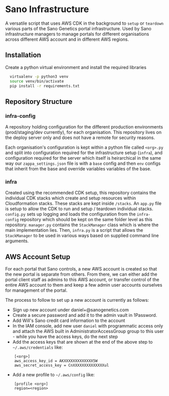 # Sano Infrastructure

A versatile script that uses AWS CDK in the background to `setup` or `teardown` various parts
of the Sano Genetics portal infrastructure. Used by Sano infrastructure managers to manage portals
for different organisations across different AWS account and in different AWS regions.

## Installation

Create a python virtual environment and install the required libraries

```bash
  virtualenv -p python3 venv
  source venv/bin/activate
  pip install -r requirements.txt
```

## Repository Structure

### infra-config

A repository holding configuration for the different production environments (prod/staging/dev currently), for each organisation. This repository lives on the deploy server only and does not have a remote for security reasons.

Each organisation's configuration is kept within a python file called `<org>.py` and split into configuration required for the infrastructure setup (`infra`), and configuration required for the server which itself is heirarchical in the same way our `zappa_settings.json` file is with a `base` config and then `env` configs that inherit from the base and override variables variables of the base.

### infra

Created using the recommended CDK setup, this repository contains the individual CDK stacks which create and setup resources within Cloudformation stacks. These stacks are kept inside `/stacks`. An `app.py` file is setup to allow the CDK to run and setup / teardown individual stacks. `config.py` sets up logging and loads the configuration from the `infra-config` repository which should be kept on the same folder level as this repository. `manager.py` contains the `StackManager` class which is where the main implementation lies. Then, `infra.py` is a script that allows the `StackManager` to be used in various ways based on supplied command line arguments.

## AWS Account Setup

For each portal that Sano controls, a new AWS account is created so that the new portal is separate from others.
From there, we can either add the portal client staff as admins to this AWS account, or transfer control of the entire AWS account to them and keep a few admin user accounts ourselves for management of the portal.

The process to follow to set up a new account is currently as follows:

- Sign up new account under daniel+<org>@sanogenetics.com
- Create a secure password and add it to the admin vault in 1Password.
- Add Will's Sano credit card information to the account
- In the IAM console, add new user `daniel` with programmatic access only and attach the AWS built in AdministratorAccessGroup group to this user - while you have the access keys, do the next step
- Add the access keys that are shown at the end of the above step to `~/.aws/credentials` like:

```
    [<org>]
    aws_access_key_id = AKXXXXXXXXXXXXX5W
    aws_secret_access_key = CnXXXXXXXXXXXXXXul
```

- Add a new profile to `~/.aws/config` like:

```
    [profile <org>]
    region=<region>
```
